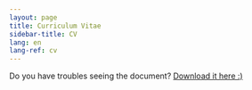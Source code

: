 ```yaml
---
layout: page
title: Curriculum Vitae
sidebar-title: CV
lang: en
lang-ref: cv
---
```



<object data="{{ '/' | relative_url }}assets/docs/cv_francisco_casado.pdf" class="pdf-viewer" type="application/pdf" width="100%" height="100%">
  <p>Do you have troubles seeing the document? <a href="{{ '/' | relative_url }}assets/docs/cv_francisco_casado.pdf">Download it here :)</a></p>
</object>
